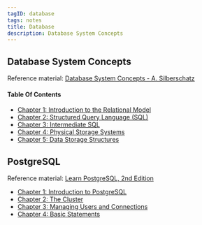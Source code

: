```yaml
---
tagID: database
tags: notes
title: Database
description: Database System Concepts
---
```


## Database System Concepts

Reference material: [Database System Concepts - A. Silberschatz](https://www.amazon.com/Database-System-Concepts-Abraham-Silberschatz/dp/1260084507)

#### Table Of Contents

* [Chapter 1: Introduction to the Relational Model](dsc/1-RelationalModelIntro)
* [Chapter 2: Structured Query Language (SQL)](dsc/2-SQL)
* [Chapter 3: Intermediate SQL](dsc/3-IntermediateSQL)
* [Chapter 4: Physical Storage Systems](dsc/4-PhysicalStorageSystems)
* [Chapter 5: Data Storage Structures](dsc/5-DataStorageStructures)

## PostgreSQL

Reference material: [Learn PostgreSQL, 2nd Edition](https://www.amazon.com/Learn-PostgreSQL-Second-scalable-databases/dp/1837635641)

* [Chapter 1: Introduction to PostgreSQL](postgres/1-Introduction)
* [Chapter 2: The Cluster](postgres/2-Cluster)
* [Chapter 3: Managing Users and Connections](postgres/3-UsersAndConnections)
* [Chapter 4: Basic Statements](postgres/4-BasicStatements)
